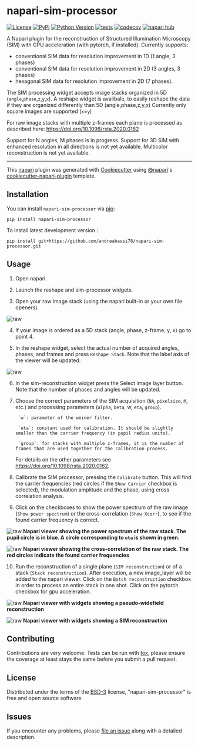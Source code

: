 # napari-sim-processor

[![License](https://img.shields.io/pypi/l/napari-sim-processor.svg?color=green)](https://github.com/andreabassi78/napari-sim-processor/raw/main/LICENSE)
[![PyPI](https://img.shields.io/pypi/v/napari-sim-processor.svg?color=green)](https://pypi.org/project/napari-sim-processor)
[![Python Version](https://img.shields.io/pypi/pyversions/napari-sim-processor.svg?color=green)](https://python.org)
[![tests](https://github.com/andreabassi78/napari-sim-processor/workflows/tests/badge.svg)](https://github.com/andreabassi78/napari-sim-processor/actions)
[![codecov](https://codecov.io/gh/andreabassi78/napari-sim-processor/branch/main/graph/badge.svg)](https://codecov.io/gh/andreabassi78/napari-sim-processor)
[![napari hub](https://img.shields.io/endpoint?url=https://api.napari-hub.org/shields/napari-sim-processor)](https://napari-hub.org/plugins/napari-sim-processor)

A Napari plugin for the reconstruction of Structured Illumination Microscopy (SIM) with GPU acceleration (with pytorch, if installed).
Currently supports:    
   - conventional SIM data for resolution improvement in 1D (1 angle, 3 phases)
   - conventional SIM data for resolution improvement in 2D (3 angles, 3 phases)
   - hexagonal SIM data for resolution improvement in 2D (7 phases).

The SIM processing widget accepts image stacks organized in 5D (`angle`,`phase`,`z`,`y`,`x`).
A reshape widget is availbale, to easily reshape the data if they are organized differently than 5D (angle,phase,z,y,x)
Currently only square images are supported (`x`=`y`)

For raw image stacks with multiple z-frames each plane is processed as described here:
	https://doi.org/10.1098/rsta.2020.0162
        
Support for N angles, M phases is in progress.
Support for 3D SIM with enhanced resolution in all directions is not yet available.
Multicolor reconstruction is not yet available.  

----------------------------------

This [napari] plugin was generated with [Cookiecutter] using [@napari]'s [cookiecutter-napari-plugin] template.

<!--
Don't miss the full getting started guide to set up your new package:
https://github.com/napari/cookiecutter-napari-plugin#getting-started

and review the napari docs for plugin developers:
https://napari.org/plugins/index.html
-->

## Installation

You can install `napari-sim-processor` via [pip]:

    pip install napari-sim-processor


To install latest development version :

    pip install git+https://github.com/andreabassi78/napari-sim-processor.git


## Usage

1) Open napari. 

2) Launch the reshape and sim-processor widgets.

3) Open your raw image stack (using the napari built-in or your own file openers).

![raw](https://github.com/andreabassi78/napari-sim-processor/blob/main/images/Picture1.png)

4) If your image is ordered as a 5D stack (angle, phase, z-frame, y, x) go to point 4. 

5) In the reshape widget, select the actual number of acquired angles, phases, and frames and press `Reshape Stack`.
 Note that the label axis of the viewer will be updated.

![raw](https://github.com/andreabassi78/napari-sim-processor/blob/main/images/Picture1b.png)

6) In the sim-reconstruction widget press the Select image layer button. Note that the number of phases and angles will be updated. 

7) Choose the correct parameters of the SIM acquisition (`NA`, `pixelsize`, `M`, etc.) and processing parameters (`alpha`, `beta`, w, `eta`, `group`).

        `w`: parameter of the weiner filter.
	
    	`eta`: constant used for calibration. It should be slightly smaller than the carrier frequency (in pupil radius units).
	 
    	`group`: for stacks with multiple z-frames, it is the number of frames that are used together for the calibration process.
	
   For details on the other parameters see https://doi.org/10.1098/rsta.2020.0162.

8) Calibrate the SIM processor, pressing the `Calibrate` button. This will find the carrier frequencies (red circles if the `Show Carrier` checkbox is selected), the modulation amplitude and the phase, using cross correlation analysis.

9) Click on the checkboxes to show the power spectrum of the raw image (`Show power spectrum`) or the cross-correlation (`Show Xcorr`), to see if the found carrier frequency is correct.

![raw](https://github.com/andreabassi78/napari-sim-processor/blob/main/images/Picture2b.png)
**Napari viewer showing the power spectrum of the raw stack. The pupil circle is in blue. A circle corresponding to `eta` is shown in green.**

![raw](https://github.com/andreabassi78/napari-sim-processor/blob/main/images/Picture2.png)
**Napari viewer showing the cross-correlation of the raw stack. The red circles indicate the found carrier frequencies**

10) Run the reconstruction of a single plane (`SIM reconstruction`) or of a stack (`Stack reconstruction`). After execution, a new image_layer will be added to the napari viewer. Click on the `Batch reconstruction` checkbox in order to process an entire stack in one shot. Click on the pytorch checkbox for gpu acceleration.

![raw](https://github.com/andreabassi78/napari-sim-processor/blob/main/images/Picture3b.png)
**Napari viewer with widgets showing a pseudo-widefield reconstruction**

![raw](https://github.com/andreabassi78/napari-sim-processor/blob/main/images/Picture3.png)
**Napari viewer with widgets showing a SIM reconstruction**

## Contributing

Contributions are very welcome. Tests can be run with [tox], please ensure
the coverage at least stays the same before you submit a pull request.

## License

Distributed under the terms of the [BSD-3] license,
"napari-sim-processor" is free and open source software

## Issues

If you encounter any problems, please [file an issue] along with a detailed description.

[napari]: https://github.com/napari/napari
[Cookiecutter]: https://github.com/audreyr/cookiecutter
[@napari]: https://github.com/napari
[MIT]: http://opensource.org/licenses/MIT
[BSD-3]: http://opensource.org/licenses/BSD-3-Clause
[GNU GPL v3.0]: http://www.gnu.org/licenses/gpl-3.0.txt
[GNU LGPL v3.0]: http://www.gnu.org/licenses/lgpl-3.0.txt
[Apache Software License 2.0]: http://www.apache.org/licenses/LICENSE-2.0
[Mozilla Public License 2.0]: https://www.mozilla.org/media/MPL/2.0/index.txt
[cookiecutter-napari-plugin]: https://github.com/napari/cookiecutter-napari-plugin

[file an issue]: https://github.com/andreabassi78/napari-sim-processor/issues

[napari]: https://github.com/napari/napari
[tox]: https://tox.readthedocs.io/en/latest/
[pip]: https://pypi.org/project/pip/
[PyPI]: https://pypi.org/
